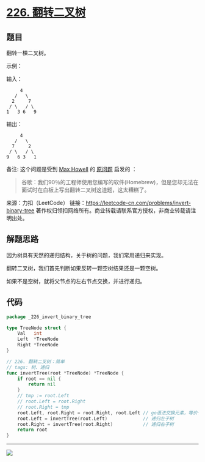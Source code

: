 # [226. 翻转二叉树](https://leetcode-cn.com/problems/invert-binary-tree/)



## 题目

翻转一棵二叉树。

示例：

输入：

```
     4
   /   \
  2     7
 / \   / \
1   3 6   9
```

 输出：

```
     4
   /   \
  7     2
 / \   / \
9   6 3   1
```

备注:
这个问题是受到 [Max Howell](https://twitter.com/mxcl) 的 [原问题](https://twitter.com/mxcl/status/608682016205344768) 启发的 ：

> 谷歌：我们90％的工程师使用您编写的软件(Homebrew)，但是您却无法在面试时在白板上写出翻转二叉树这道题，这太糟糕了。

来源：力扣（LeetCode）
链接：https://leetcode-cn.com/problems/invert-binary-tree
著作权归领扣网络所有。商业转载请联系官方授权，非商业转载请注明出处。



## 解题思路

因为树具有天然的递归结构，关于树的问题，我们常用递归来实现。

翻转二叉树，我们首先判断如果反转一颗空树结果还是一颗空树。

如果不是空树，就将父节点的左右节点交换，并进行递归。



## 代码

```go
package _226_invert_binary_tree

type TreeNode struct {
	Val   int
	Left  *TreeNode
	Right *TreeNode
}

// 226. 翻转二叉树：简单
// tags: 树、递归
func invertTree(root *TreeNode) *TreeNode {
	if root == nil {
		return nil
	}
	// tmp := root.Left
	// root.Left = root.Right
	// root.Right = tmp
	root.Left, root.Right = root.Right, root.Left // go语法交换元素，等价于上面3行代码
	root.Left = invertTree(root.Left)             // 递归左子树
	root.Right = invertTree(root.Right)           // 递归右子树
	return root
}
```



------

![](http://wesub.ifree258.top/bottomPic.png)